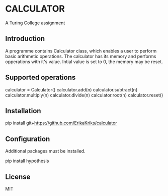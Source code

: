 # CALCULATOR
A Turing College assignment

## Introduction
A programme contains Calculator class, which enables a user to perform basic arithmetic  operations.
The calculator has its memory and performs opperations with it's value. Intial value is set to 0, the memory may be reset.

## Supported operations
calculator = Calculator()
calculator.add(n)
calculator.subtract(n)
calculator.multiply(n)
calculator.divide(n)
calculator.root(n)
calculator.reset()

## Installation
pip install git+https://github.com/ErikaKriks/calculator

## Configuration
Additional packages must be installed.

pip install hypothesis

## License
MIT